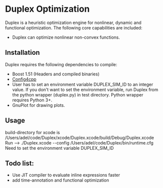 Duplex Optimization
===================

Duplex is a heuristic optimization engine for nonlinear, dynamic and functional optimization.
The following core capabilities are included:
  * Duplex can optimize nonlinear non-convex functions.

Installation
------------
Duplex requires the following dependencies to compile:
  * Boost 1.51 (Headers and compiled binaries)
  * [Config4cpp](http://www.config4star.org/)
  * User has to set an environment variable DUPLEX_SIM_ID to an integer value. If you don't want to set the environment variable, run Duplex from the python wrapper (duplex.py) in test directory. Python wrapper requires Python 3+.
  * GnuPlot for drawing plots.

Usage
-----
build-directory for xcode is /Users/adel/code/Duplex/xcode/Duplex.xcode/build/Debug/Duplex.xcode
Run --> ./Duplex.xcode --config /Users/adel/code/Duplex/bin/runtime.cfg
Need to set the environment variable DUPLEX_SIM_ID



Todo list:
----------  
  * Use JIT compiler to evaluate inline expressions faster
  * add time-annotation and functional optimization
